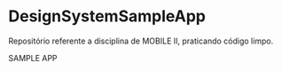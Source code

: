# DesignSystemSampleApp
Repositório referente a disciplina de MOBILE II, praticando código limpo.

SAMPLE APP

